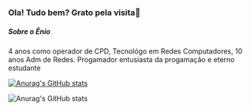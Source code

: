 ### Ola! Tudo bem? Grato pela visita👋

##### Sobre o Ênio

4 anos como operador de CPD, Tecnológo em Redes Computadores, 10 anos Adm de Redes. Progamador entusiasta da progamação e eterno estudante





[![Anurag's GitHub stats](https://github-readme-stats.vercel.app/api?username=eniorsantos)](https://github.com/anuraghazra/github-readme-stats)


![Anurag's GitHub stats](https://github-readme-stats.vercel.app/api?username=eniorsantos&show_icons=true&bg_color=00000000)



